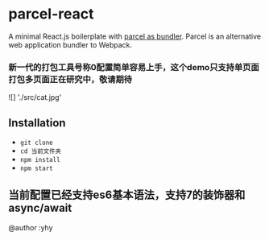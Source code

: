 # parcel-react

A minimal React.js boilerplate with [parcel as bundler](https://github.com/parcel-bundler/parcel). Parcel is an alternative web application bundler to Webpack.  
### 新一代的打包工具号称0配置简单容易上手，这个demo只支持单页面打包多页面正在研究中，敬请期待  
![] './src/cat.jpg'
## Installation

* `git clone`
* `cd 当前文件夹`
* `npm install`
* `npm start`

## 当前配置已经支持es6基本语法，支持7的装饰器和async/await  
@author :yhy

